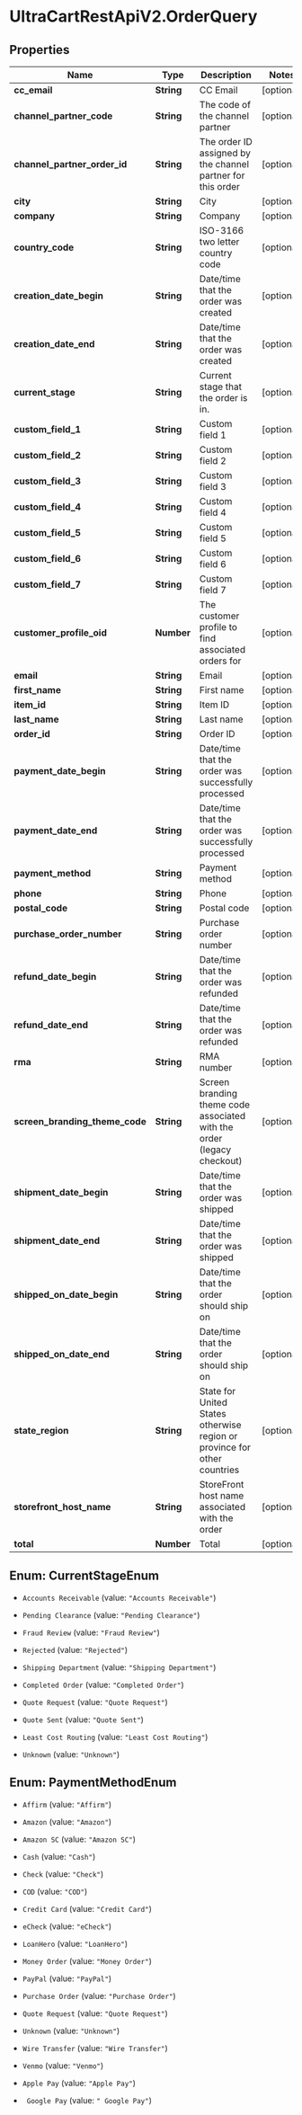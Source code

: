 # UltraCartRestApiV2.OrderQuery

## Properties

Name | Type | Description | Notes
------------ | ------------- | ------------- | -------------
**cc_email** | **String** | CC Email | [optional] 
**channel_partner_code** | **String** | The code of the channel partner | [optional] 
**channel_partner_order_id** | **String** | The order ID assigned by the channel partner for this order | [optional] 
**city** | **String** | City | [optional] 
**company** | **String** | Company | [optional] 
**country_code** | **String** | ISO-3166 two letter country code | [optional] 
**creation_date_begin** | **String** | Date/time that the order was created | [optional] 
**creation_date_end** | **String** | Date/time that the order was created | [optional] 
**current_stage** | **String** | Current stage that the order is in. | [optional] 
**custom_field_1** | **String** | Custom field 1 | [optional] 
**custom_field_2** | **String** | Custom field 2 | [optional] 
**custom_field_3** | **String** | Custom field 3 | [optional] 
**custom_field_4** | **String** | Custom field 4 | [optional] 
**custom_field_5** | **String** | Custom field 5 | [optional] 
**custom_field_6** | **String** | Custom field 6 | [optional] 
**custom_field_7** | **String** | Custom field 7 | [optional] 
**customer_profile_oid** | **Number** | The customer profile to find associated orders for | [optional] 
**email** | **String** | Email | [optional] 
**first_name** | **String** | First name | [optional] 
**item_id** | **String** | Item ID | [optional] 
**last_name** | **String** | Last name | [optional] 
**order_id** | **String** | Order ID | [optional] 
**payment_date_begin** | **String** | Date/time that the order was successfully processed | [optional] 
**payment_date_end** | **String** | Date/time that the order was successfully processed | [optional] 
**payment_method** | **String** | Payment method | [optional] 
**phone** | **String** | Phone | [optional] 
**postal_code** | **String** | Postal code | [optional] 
**purchase_order_number** | **String** | Purchase order number | [optional] 
**refund_date_begin** | **String** | Date/time that the order was refunded | [optional] 
**refund_date_end** | **String** | Date/time that the order was refunded | [optional] 
**rma** | **String** | RMA number | [optional] 
**screen_branding_theme_code** | **String** | Screen branding theme code associated with the order (legacy checkout) | [optional] 
**shipment_date_begin** | **String** | Date/time that the order was shipped | [optional] 
**shipment_date_end** | **String** | Date/time that the order was shipped | [optional] 
**shipped_on_date_begin** | **String** | Date/time that the order should ship on | [optional] 
**shipped_on_date_end** | **String** | Date/time that the order should ship on | [optional] 
**state_region** | **String** | State for United States otherwise region or province for other countries | [optional] 
**storefront_host_name** | **String** | StoreFront host name associated with the order | [optional] 
**total** | **Number** | Total | [optional] 



## Enum: CurrentStageEnum


* `Accounts Receivable` (value: `"Accounts Receivable"`)

* `Pending Clearance` (value: `"Pending Clearance"`)

* `Fraud Review` (value: `"Fraud Review"`)

* `Rejected` (value: `"Rejected"`)

* `Shipping Department` (value: `"Shipping Department"`)

* `Completed Order` (value: `"Completed Order"`)

* `Quote Request` (value: `"Quote Request"`)

* `Quote Sent` (value: `"Quote Sent"`)

* `Least Cost Routing` (value: `"Least Cost Routing"`)

* `Unknown` (value: `"Unknown"`)





## Enum: PaymentMethodEnum


* `Affirm` (value: `"Affirm"`)

* `Amazon` (value: `"Amazon"`)

* `Amazon SC` (value: `"Amazon SC"`)

* `Cash` (value: `"Cash"`)

* `Check` (value: `"Check"`)

* `COD` (value: `"COD"`)

* `Credit Card` (value: `"Credit Card"`)

* `eCheck` (value: `"eCheck"`)

* `LoanHero` (value: `"LoanHero"`)

* `Money Order` (value: `"Money Order"`)

* `PayPal` (value: `"PayPal"`)

* `Purchase Order` (value: `"Purchase Order"`)

* `Quote Request` (value: `"Quote Request"`)

* `Unknown` (value: `"Unknown"`)

* `Wire Transfer` (value: `"Wire Transfer"`)

* `Venmo` (value: `"Venmo"`)

* `Apple Pay` (value: `"Apple Pay"`)

* ` Google Pay` (value: `" Google Pay"`)




